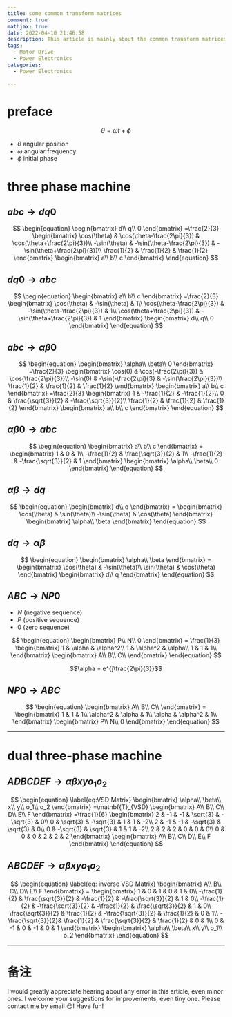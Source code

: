 ```yaml
---
title: some common transform matrices
comment: true
mathjax: true
date: 2022-04-10 21:46:58
description: This article is mainly about the common transform matrices for the motor drive. It help me quickly look up useful transform matrices. These transformers is based on the principle of equal amplitude. These matrices is frequently used in power electronics. It contains the classical three phase machine and prospective dual three phase machine.
tags:
  - Motor Drive
  - Power Electronics
categories:
  - Power Electronics

---
```


# preface

$$
\theta = \omega t + \phi
$$

- $\theta$ angular position
- $\omega$ angular frequency
- $\phi$ initial phase
 
# three phase machine  

## $abc \longrightarrow dq0$

$$
\begin{equation}
	\begin{bmatrix}
		d\\
		q\\
		0
	\end{bmatrix}
	=\frac{2}{3}
	\begin{bmatrix}
		\cos(\theta) & \cos(\theta-\frac{2\pi}{3}) & \cos(\theta+\frac{2\pi}{3})\\
		-\sin(\theta) & -\sin(\theta-\frac{2\pi}{3}) & -\sin(\theta+\frac{2\pi}{3})\\
		\frac{1}{2} & \frac{1}{2} & \frac{1}{2}
	\end{bmatrix}
	\begin{bmatrix}
		a\\
		b\\
		c
	\end{bmatrix}
\end{equation}
$$

## $dq0 \longrightarrow abc$

$$
\begin{equation}
	\begin{bmatrix}
		a\\
		b\\
		c
	\end{bmatrix}
	=\frac{2}{3}
	\begin{bmatrix}
		\cos(\theta) & -\sin(\theta) & 1\\
		\cos(\theta-\frac{2\pi}{3}) & -\sin(\theta-\frac{2\pi}{3}) & 1\\
		\cos(\theta+\frac{2\pi}{3}) & -\sin(\theta+\frac{2\pi}{3}) & 1
	\end{bmatrix}
	\begin{bmatrix}
		d\\
		q\\
		0
	\end{bmatrix}
\end{equation}
$$

## $abc \longrightarrow \alpha \beta 0$

$$
\begin{equation}
	\begin{bmatrix}
		\alpha\\
		\beta\\
		0
	\end{bmatrix}
	=\frac{2}{3}
	\begin{bmatrix}
		\cos(0) & \cos(-\frac{2\pi}{3}) & \cos(\frac{2\pi}{3})\\
		-\sin(0) & -\sin(-\frac{2\pi}{3} & -\sin(\frac{2\pi}{3})\\
		\frac{1}{2} & \frac{1}{2} & \frac{1}{2}
	\end{bmatrix}
	\begin{bmatrix}
		a\\
		b\\
		c
	\end{bmatrix}
	=\frac{2}{3}
	\begin{bmatrix}
		1 & -\frac{1}{2} & -\frac{1}{2}\\
		0 & \frac{\sqrt{3}}{2} & -\frac{\sqrt{3}}{2}\\
		\frac{1}{2} & \frac{1}{2} & \frac{1}{2}
	\end{bmatrix}
	\begin{bmatrix}
		a\\
		b\\
		c
	\end{bmatrix}
\end{equation}
$$

## $\alpha \beta 0 \longrightarrow abc$

$$
\begin{equation}
	\begin{bmatrix}
		a\\
		b\\
		c
	\end{bmatrix}
	=
	\begin{bmatrix}
		1 & 0 & 1\\
		-\frac{1}{2} & \frac{\sqrt{3}}{2} & 1\\
		-\frac{1}{2} & -\frac{\sqrt{3}}{2} & 1
	\end{bmatrix}
	\begin{bmatrix}
		\alpha\\
		\beta\\
		0
	\end{bmatrix}
\end{equation}
$$

## $\alpha \beta \longrightarrow dq$

$$
\begin{equation}
	\begin{bmatrix}
		d\\
		q
	\end{bmatrix}
	=
	\begin{bmatrix}
		\cos(\theta) & \sin(\theta)\\
		-\sin(\theta) & \cos(\theta)
	\end{bmatrix}
	\begin{bmatrix}
		\alpha\\
		\beta
	\end{bmatrix}
\end{equation}
$$

## $dq \longrightarrow \alpha \beta$

$$
\begin{equation}
	\begin{bmatrix}
		\alpha\\
		\beta
	\end{bmatrix}
	=
	\begin{bmatrix}
		\cos(\theta) & -\sin(\theta)\\
		\sin(\theta) & \cos(\theta)
	\end{bmatrix}
	\begin{bmatrix}
		d\\
		q
	\end{bmatrix}
\end{equation}
$$

## $ABC\longrightarrow NP0$

- $N$ (negative sequence)
- $P$ (positive sequence)
- $0$ (zero sequence)

$$
\begin{equation}
	\begin{bmatrix}
		P\\
		N\\
		0
	\end{bmatrix}
	=
	\frac{1}{3}
	\begin{bmatrix}
		1 & \alpha & \alpha^2\\
		1 & \alpha^2 & \alpha\\
		1 & 1 & 1\\
	\end{bmatrix}
	\begin{bmatrix}
		A\\
		B\\
		C\\
	\end{bmatrix}
\end{equation}
$$

$$\alpha = e^{j\frac{2\pi}{3}}$$

## $NP0 \longrightarrow ABC$

$$
\begin{equation}
	\begin{bmatrix}
		A\\
		B\\
		C\\
	\end{bmatrix}
	=
	\begin{bmatrix}
		1 & 1 & 1\\
		\alpha^2 & \alpha & 1\\
		\alpha & \alpha^2 & 1\\
	\end{bmatrix}
	\begin{bmatrix}
		P\\
		N\\
		0
	\end{bmatrix}
\end{equation}
$$

---


# dual three-phase machine

## $ADBCDEF \longrightarrow \alpha \beta x y o_1 o_2$

$$
\begin{equation}
	\label{eq:VSD Matrix}
	\begin{bmatrix}
		\alpha\\
		\beta\\
		x\\
		y\\
		o_1\\
		o_2
	\end{bmatrix}
	=\mathbf{T}_{VSD}
	\begin{bmatrix}
		A\\
		B\\
		C\\
		D\\
		E\\
		F
	\end{bmatrix}
	=\frac{1}{6}
	\begin{bmatrix}
		2 & -1 & -1 & \sqrt{3} & -\sqrt{3} & 0\\
		0 & \sqrt{3} & -\sqrt{3} & 1 & 1 & -2\\
		2 & -1 & -1 & -\sqrt{3} & \sqrt{3} & 0\\
		0 & -\sqrt{3} & \sqrt{3} & 1 & 1 & -2\\
		2 & 2 & 2 & 0 & 0 & 0\\
		0 & 0 & 0 & 2 & 2 & 2
	\end{bmatrix}
	\begin{bmatrix}
		A\\
		B\\
		C\\
		D\\
		E\\
		F
	\end{bmatrix}
\end{equation}
$$

## $ABCDEF \longrightarrow \alpha \beta x y o_1 o_2$

$$
\begin{equation}
	\label{eq: inverse VSD Matrix}
	\begin{bmatrix}
		A\\
		B\\
		C\\
		D\\
		E\\
		F
	\end{bmatrix}
	=
	\begin{bmatrix}
		1 & 0 & 1 & 0 & 1 & 0\\
		-\frac{1}{2} & \frac{\sqrt{3}}{2} & -\frac{1}{2} & -\frac{\sqrt{3}}{2} & 1 & 0\\
		-\frac{1}{2} & -\frac{\sqrt{3}}{2} & -\frac{1}{2} & \frac{\sqrt{3}}{2} & 1 & 0\\
		\frac{\sqrt{3}}{2} & \frac{1}{2} & -\frac{\sqrt{3}}{2} & \frac{1}{2} & 0 & 1\\
		-\frac{\sqrt{3}}{2}& \frac{1}{2} & \frac{\sqrt{3}}{2} & \frac{1}{2} & 0 & 1\\
		0 & -1 & 0 & -1 & 0 & 1
	\end{bmatrix}
	\begin{bmatrix}
		\alpha\\
		\beta\\
		x\\
		y\\
		o_1\\
		o_2
	\end{bmatrix}
\end{equation}
$$

---


# 备注

I would greatly appreciate hearing about any error in this article, even minor ones. I welcome your suggestions for improvements, even tiny one. Please contact me by email 😏! Have fun!
